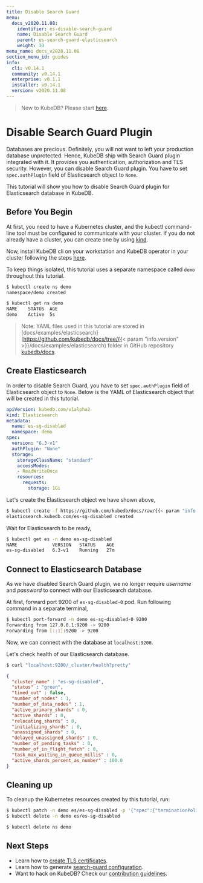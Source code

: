 ```yaml
---
title: Disable Search Guard
menu:
  docs_v2020.11.08:
    identifier: es-disable-search-guard
    name: Disable Search Guard
    parent: es-search-guard-elasticsearch
    weight: 30
menu_name: docs_v2020.11.08
section_menu_id: guides
info:
  cli: v0.14.1
  community: v0.14.1
  enterprise: v0.1.1
  installer: v0.14.1
  version: v2020.11.08
---
```


> New to KubeDB? Please start [here](/docs/v2020.11.08/README).

# Disable Search Guard Plugin

Databases are precious. Definitely, you will not want to left your production database unprotected. Hence, KubeDB ship with Search Guard plugin integrated with it. It provides you authentication, authorization and TLS security. However, you can disable Search Guard plugin. You have to set `spec.authPlugin` field of Elasticsearch object to `None`.

This tutorial will show you how to disable Search Guard plugin for Elasticsearch database in KubeDB.

## Before You Begin

At first, you need to have a Kubernetes cluster, and the kubectl command-line tool must be configured to communicate with your cluster. If you do not already have a cluster, you can create one by using [kind](https://kind.sigs.k8s.io/docs/user/quick-start/).

Now, install KubeDB cli on your workstation and KubeDB operator in your cluster following the steps [here](/docs/v2020.11.08/setup/README).

To keep things isolated, this tutorial uses a separate namespace called `demo` throughout this tutorial.

```bash
$ kubectl create ns demo
namespace/demo created

$ kubectl get ns demo
NAME    STATUS  AGE
demo    Active  5s
```

> Note: YAML files used in this tutorial are stored in [docs/examples/elasticsearch](https://github.com/kubedb/docs/tree/{{< param "info.version" >}}/docs/examples/elasticsearch) folder in GitHub repository [kubedb/docs](https://github.com/kubedb/docs).

## Create Elasticsearch

In order to disable Search Guard, you have to set `spec.authPlugin` field of Elasticsearch object to `None`. Below is the YAML of Elasticsearch object that will be created in this tutorial.

```yaml
apiVersion: kubedb.com/v1alpha2
kind: Elasticsearch
metadata:
  name: es-sg-disabled
  namespace: demo
spec:
  version: "6.3-v1"
  authPlugin: "None"
  storage:
    storageClassName: "standard"
    accessModes:
    - ReadWriteOnce
    resources:
      requests:
        storage: 1Gi
```

Let's create the Elasticsearch object we have shown above,

```bash
$ kubectl create -f https://github.com/kubedb/docs/raw/{{< param "info.version" >}}/docs/examples/elasticsearch/search-guard/es-sg-disabled.yaml
elasticsearch.kubedb.com/es-sg-disabled created
```

Wait for Elasticsearch to be ready,

```bash
$ kubectl get es -n demo es-sg-disabled
NAME             VERSION   STATUS    AGE
es-sg-disabled   6.3-v1    Running   27m
```

## Connect to Elasticsearch Database

As we have disabled Search Guard plugin, we no longer require *username* and *password* to connect with our Elasticsearch database.

At first, forward port 9200 of `es-sg-disabled-0` pod. Run following command in a separate terminal,

```bash
$ kubectl port-forward -n demo es-sg-disabled-0 9200
Forwarding from 127.0.0.1:9200 -> 9200
Forwarding from [::1]:9200 -> 9200
```

Now, we can connect with the database at `localhost:9200`.

Let's check health of our Elasticsearch database.

```bash
$ curl "localhost:9200/_cluster/health?pretty"
```

```json
{
  "cluster_name" : "es-sg-disabled",
  "status" : "green",
  "timed_out" : false,
  "number_of_nodes" : 1,
  "number_of_data_nodes" : 1,
  "active_primary_shards" : 0,
  "active_shards" : 0,
  "relocating_shards" : 0,
  "initializing_shards" : 0,
  "unassigned_shards" : 0,
  "delayed_unassigned_shards" : 0,
  "number_of_pending_tasks" : 0,
  "number_of_in_flight_fetch" : 0,
  "task_max_waiting_in_queue_millis" : 0,
  "active_shards_percent_as_number" : 100.0
}
```

## Cleaning up

To cleanup the Kubernetes resources created by this tutorial, run:

```bash
$ kubectl patch -n demo es/es-sg-disabled -p '{"spec":{"terminationPolicy":"WipeOut"}}' --type="merge"
$ kubectl delete -n demo es/es-sg-disabled

$ kubectl delete ns demo
```

## Next Steps

- Learn how to [create TLS certificates](/docs/v2020.11.08/guides/elasticsearch/search-guard/issue-certificate).
- Learn how to generate [search-guard configuration](/docs/v2020.11.08/guides/elasticsearch/search-guard/configuration).
- Want to hack on KubeDB? Check our [contribution guidelines](/docs/v2020.11.08/CONTRIBUTING).

